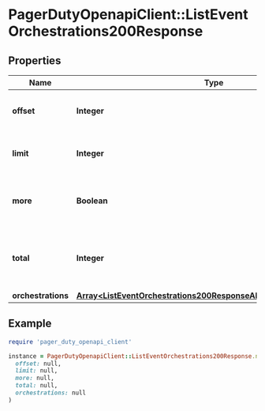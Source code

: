 # PagerDutyOpenapiClient::ListEventOrchestrations200Response

## Properties

| Name | Type | Description | Notes |
| ---- | ---- | ----------- | ----- |
| **offset** | **Integer** | Echoes offset pagination property. | [optional][readonly] |
| **limit** | **Integer** | Echoes limit pagination property. | [optional][readonly] |
| **more** | **Boolean** | Indicates if there are additional records to return | [optional][readonly] |
| **total** | **Integer** | The total number of records matching the given query. | [optional][readonly] |
| **orchestrations** | [**Array&lt;ListEventOrchestrations200ResponseAllOfOrchestrationsInner&gt;**](ListEventOrchestrations200ResponseAllOfOrchestrationsInner.md) |  | [optional] |

## Example

```ruby
require 'pager_duty_openapi_client'

instance = PagerDutyOpenapiClient::ListEventOrchestrations200Response.new(
  offset: null,
  limit: null,
  more: null,
  total: null,
  orchestrations: null
)
```

